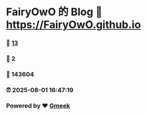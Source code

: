 # FairyOwO 的 Blog :link: https://FairyOwO.github.io 
### :page_facing_up: [13](https://FairyOwO.github.io/tag.html) 
### :speech_balloon: 2 
### :hibiscus: 143604 
### :alarm_clock: 2025-08-01 16:47:19 
### Powered by :heart: [Gmeek](https://github.com/Meekdai/Gmeek)
